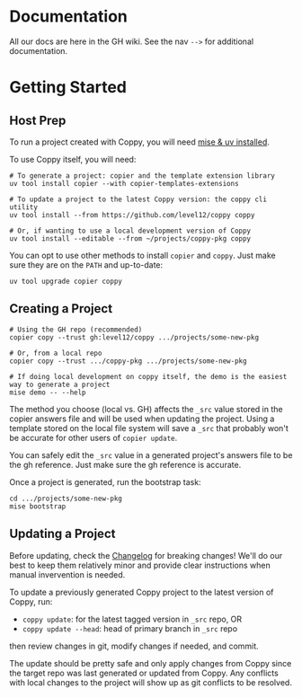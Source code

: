 # Documentation

All our docs are here in the GH wiki. See the nav `-->` for additional documentation.

# Getting Started

## Host Prep

To run a project created with Coppy, you will need [mise & uv installed](wiki/Mise).

To use Coppy itself, you will need:

```shell
# To generate a project: copier and the template extension library
uv tool install copier --with copier-templates-extensions

# To update a project to the latest Coppy version: the coppy cli utility
uv tool install --from https://github.com/level12/coppy coppy

# Or, if wanting to use a local development version of Coppy
uv tool install --editable --from ~/projects/coppy-pkg coppy
```

You can opt to use other methods to install `copier` and `coppy`. Just make sure they are on the
`PATH` and up-to-date:

```shell
uv tool upgrade copier coppy
```


## Creating a Project

```shell
# Using the GH repo (recommended)
copier copy --trust gh:level12/coppy .../projects/some-new-pkg

# Or, from a local repo
copier copy --trust .../coppy-pkg .../projects/some-new-pkg

# If doing local development on coppy itself, the demo is the easiest way to generate a project
mise demo -- --help
```

The method you choose (local vs. GH) affects the `_src` value stored in the copier answers file and
will be used when updating the project. Using a template stored on the local file system will save
a `_src` that probably won't be accurate for other users of `copier update`.

You can safely edit the `_src` value in a generated project's answers file to be the gh reference.
Just make sure the gh reference is accurate.

Once a project is generated, run the bootstrap task:

```shell
cd .../projects/some-new-pkg
mise bootstrap
```


## Updating a Project

Before updating, check the [Changelog] for breaking changes!  We'll do our best to keep them
relatively minor and provide clear instructions when manual invervention is needed.

To update a previously generated Coppy project to the latest version of Coppy, run:

* `coppy update`: for the latest tagged version in `_src` repo, OR
* `coppy update --head`: head of primary branch in `_src` repo

then review changes in git, modify changes if needed, and commit.

The update should be pretty safe and only apply changes from Coppy since the target repo was last
generated or updated from Coppy. Any conflicts with local changes to the project will show up
as git conflicts to be resolved.

[Changelog]: https://github.com/level12/coppy/blob/main/changelog.md
